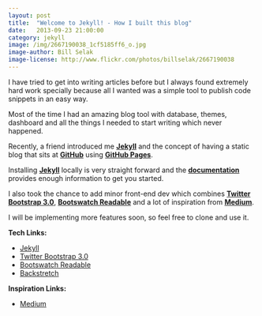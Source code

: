 ```yaml
---
layout: post
title:  "Welcome to Jekyll! - How I built this blog"
date:   2013-09-23 21:00:00
category: jekyll
image: /img/2667190038_1cf5185ff6_o.jpg
image-author: Bill Selak
image-license: http://www.flickr.com/photos/billselak/2667190038
---
```


I have tried to get into writing articles before but I always found extremely hard work specially because all I wanted was a simple tool to publish code snippets in an easy way.

Most of the time I had an amazing blog tool with database, themes, dashboard and all the things I needed to start writing which never happened.

Recently, a friend introduced me **[Jekyll](http://jekyllrb.com/)** and the concept of having a static blog that sits at **[GitHub](http://github.com/)** using **[GitHub Pages](http://pages.github.com/)**.

Installing **[Jekyll](http://jekyllrb.com/)** locally is very straight forward and the **[documentation](http://jekyllrb.com/docs/home/)** provides enough information to get you started.

I also took the chance to add minor front-end dev which combines **[Twitter Bootstrap 3.0](http://getbootstrap.com/)**, **[Bootswatch Readable](http://bootswatch.com/readable/)** and a lot of inspiration from **[Medium](https://medium.com/)**.

I will be implementing more features soon, so feel free to clone and use it.

**Tech Links:**

*   [Jekyll](http://jekyllrb.com/)
*   [Twitter Bootstrap 3.0](http://getbootstrap.com/)
*   [Bootswatch Readable](http://bootswatch.com/readable/)
*   [Backstretch](http://srobbin.com/jquery-plugins/backstretch/)

**Inspiration Links:**

*   [Medium](https://medium.com/)